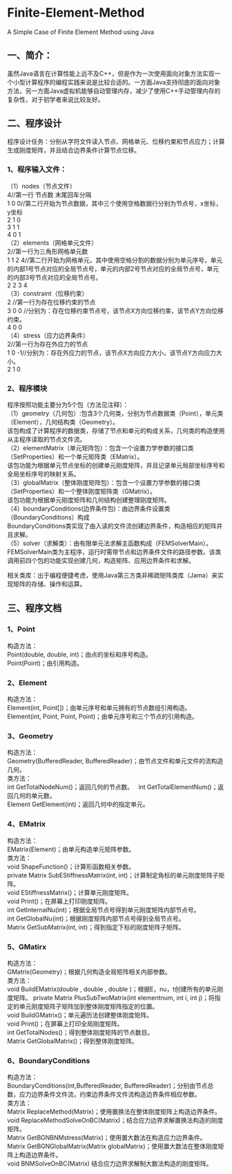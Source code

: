 # Finite-Element-Method
A Simple Case of Finite Element Method using Java
## 一、简介：
虽然Java语言在计算性能上远不及C++，但是作为一次使用面向对象方法实现一个小型计算程序的编程实践来说是比较合适的。一方面Java支持彻底的面向对象方法，另一方面Java虚拟机能够自动管理内存，减少了使用C++手动管理内存的复杂性，对于初学者来说比较友好。
## 二、程序设计
程序设计任务：分别从字符文件读入节点、网格单元、位移约束和节点应力；计算生成刚度矩阵，并且结合边界条件计算节点位移。  
### 1、程序输入文件：  
（1）nodes（节点文件）   
4//第一行 节点数 末尾回车分隔   
1 0 0//第二行开始为节点数据，其中三个使用空格数据行分别为节点号，x坐标，y坐标   
2 1 0   
3 1 1   
4 0 1   
（2）elements（网格单元文件）   
2//第一行为三角形网格单元数   
1 1 2 4//第二行开始为网格单元，其中使用空格分割的数据分别为单元序号，单元的内部1号节点对应的全局节点号，单元的内部2号节点对应的全局节点号，单元的内部3号节点对应的全局节点号。   
2 2 3 4   
（3）constraint（位移约束）    
2 //第一行为存在位移约束的节点    
3 0 0 //分别为：存在位移约束节点号，该节点X方向位移约束，该节点Y方向位移约束。  
4 0 0    
（4）stress（应力边界条件）   
2//第一行为存在外应力的节点    
1 0 -1//分别为：存在外应力的节点，该节点X方向应力大小，该节点Y方向应力大小。   
2 1 0    
### 2、程序模块     
程序按照功能主要分为5个包（方法见注释）：  
 （1）geometry（几何包）:包含3个几何类，分别为节点数据类（Point），单元类（Element），几何结构类（Geometry）。   
该包构成了计算程序的数据类，存储了节点和单元的构成关系，几何类的构造使用从主程序读取的节点文件流。   
 （2）elementMatrix（单元矩阵包）：包含一个设置力学参数的接口类（SetProperties）和一个单元矩阵类（EMatrix）。   
该包功能为根据单元节点坐标的创建单元刚度矩阵，并且记录单元局部坐标序号和全局坐标序号的映射关系。   
 （3）globalMatrix（整体刚度矩阵包）：包含一个设置力学参数的接口类（SetProperties）和一个整体刚度矩阵类（GMatrix）。   
该包功能为根据单元刚度矩阵和几何结构创建整理刚度矩阵。  
 （4）boundaryConditions(边界条件包)：由边界条件设置类（BoundaryConditions）构成  
BoundaryConditions类实现了由入读的文件流创建边界条件，构造相应的矩阵并且求解。  
 （5）solver（求解类）：由有限单元法求解主函数构成（FEMSolverMain）。  
FEMSolverMain类为主程序，运行时需带节点和边界条件文件的路径参数。该类调用前四个包的功能实现创建几何，构造矩阵、应用边界条件和求解。    

 相关类库：出于编程便捷考虑，使用Java第三方类非稀疏矩阵类库（Jama）来实现矩阵的存储、操作和运算。 
 ## 三、程序文档
 ### 1、Point  
构造方法：  
Point(double, double, int)；由点的坐标和序号构造。    
Point(Point)；由引用构造。    
### 2、Element  
构造方法：  
Element(int, Point[])；由单元序号和单元拥有的节点数组引用构造。     
Element(int, Point, Point, Point)；由单元序号和三个节点的引用构造。    
### 3、Geometry  
构造方法：  
Geometry(BufferedReader, BufferedReader)；由节点文件和单元文件的流构造几何。    
类方法：  
int GetTotalNodeNum()；返回几何的节点数。   
int GetTotalElementNum()；返回几何的单元数。    
Element GetElement(int)；返回几何中的指定单元。    
### 4、EMatrix  
构造方法：  
EMatrix(Element)；由单元构造单元矩阵参数。    
类方法：  
void ShapeFunction()；计算形函数相关参数。    
private Matrix SubEStiffnessMatrix(int, int)；计算制定角标的单元刚度矩阵子矩阵。  
void EStiffnessMatrix()；计算单元刚度矩阵。  
void Print()；在屏幕上打印刚度矩阵。  
int GetInternalNu(int)；根据全局节点号得到单元刚度矩阵内部节点号。  
int GetGlobalNu(int)；根据刚度矩阵内部节点号得到全局节点号。  
Matrix GetSubMatrix(int, int)；得到指定下标的刚度矩阵子矩阵。  
### 5、GMatirx   
构造方法：  
GMatrix(Geometry)；根据几何构造全局矩阵相关内部参数。  
类方法：  
void BuildEMatrix(double , double , double )；根据E，nu，t创建所有的单元刚度矩阵。
private Matrix PlusSubTwoMatrix(int elementnum, int i, int j)；将指定的单元刚度矩阵子矩阵加到整体刚度矩阵指定的位置。  
void BuildGMatrix()；单元遍历法创建整体刚度矩阵。  
void Print()；在屏幕上打印全局刚度矩阵。  
int GetTotalNodes()；得到整体刚度矩阵的节点数目。  
Matrix GetGlobalMatrix()；得到整体刚度矩阵。  
### 6、BoundaryConditions  
构造方法：  
BoundaryConditions(int,BufferedReader, BufferedReader)；分别由节点总数，应力边界条件文件流，约束边界条件文件流构造边界条件相应参数。  
类方法：  
Matrix ReplaceMethod(Matrix)；使用置换法在整体刚度矩阵上构造边界条件。  
void ReplaceMethodSolveOnBC(Matrix)；结合应力边界求解置换法构造的刚度矩阵。  
Matrix GetBGNBNMstress(Matrix)；使用置大数法在构造应力边界条件。  
Matrix GetBGNGlobalMatrix(Matrix globalMatrix)；使用置大数法在整体刚度矩阵上构造边界条件。  
void BNMSolveOnBC(Matrix) 结合应力边界求解制大数法构造的刚度矩阵。  
